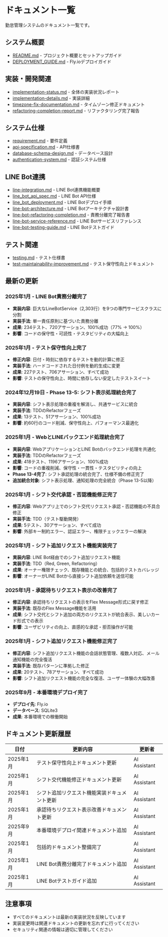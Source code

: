 # ドキュメント一覧

勤怠管理システムのドキュメント一覧です。

## システム概要
- [README.md](../README.md) - プロジェクト概要とセットアップガイド
- [DEPLOYMENT_GUIDE.md](../DEPLOYMENT_GUIDE.md) - Fly.ioデプロイガイド

## 実装・開発関連
- [implementation-status.md](implementation-status.md) - 全体の実装状況レポート
- [implementation-details.md](implementation-details.md) - 実装詳細
- [timezone-fix-documentation.md](timezone-fix-documentation.md) - タイムゾーン修正ドキュメント
- [refactoring-completion-report.md](refactoring-completion-report.md) - リファクタリング完了報告

## システム仕様
- [requirement.md](requirement.md) - 要件定義
- [api-specification.md](api-specification.md) - API仕様書
- [database-schema-design.md](database-schema-design.md) - データベース設計
- [authentication-system.md](authentication-system.md) - 認証システム仕様

## LINE Bot連携
- [line-integration.md](line-integration.md) - LINE Bot連携機能概要
- [line_bot_api_spec.md](line_bot_api_spec.md) - LINE Bot API仕様
- [line_bot_deployment.md](line_bot_deployment.md) - LINE Botデプロイ手順
- [line-bot-architecture.md](line-bot-architecture.md) - LINE Botアーキテクチャ設計書
- [line-bot-refactoring-completion.md](line-bot-refactoring-completion.md) - 責務分離完了報告書
- [line-bot-service-reference.md](line-bot-service-reference.md) - LINE Botサービスリファレンス
- [line-bot-testing-guide.md](line-bot-testing-guide.md) - LINE Botテストガイド

## テスト関連
- [testing.md](testing.md) - テスト仕様書
- [test-maintainability-improvement.md](test-maintainability-improvement.md) - テスト保守性向上ドキュメント

## 最新の更新

### 2025年1月 - LINE Bot責務分離完了
- **実装内容**: 巨大なLineBotService（2,303行）を9つの専門サービスクラスに分割
- **実装手法**: 単一責任原則に基づいた責務分離
- **成果**: 234テスト、720アサーション、100%成功（77% → 100%）
- **影響**: コードの保守性・可読性・テスタビリティの大幅向上

### 2025年1月 - テスト保守性向上完了
- **修正内容**: 日付・時刻に依存するテストを動的計算に修正
- **実装手法**: ハードコードされた日付例を動的生成に変更
- **成果**: 227テスト、706アサーション、すべて成功
- **影響**: テストの保守性向上、時間に依存しない安定したテストスイート

### 2024年12月19日 - Phase 13-5: シフト表示処理統合完了
- **実装内容**: シフト表示処理の重複を解消し、共通サービスに統合
- **実装手法**: TDDのRefactorフェーズ
- **成果**: 13テスト、51アサーション、100%成功
- **影響**: 約60行のコード削減、保守性向上、パフォーマンス最適化

### 2025年1月 - WebとLINEバックエンド処理統合完了
- **実装内容**: WebアプリケーションとLINE Botのバックエンド処理を共通化
- **実装手法**: TDDのRefactorフェーズ
- **成果**: 418テスト、1196アサーション、100%成功
- **影響**: コードの重複削減、保守性・一貫性・テスタビリティの向上
- **Phase 13-4完了**: シフト承認処理の統合完了、仕様不備の修正完了
- **追加統合対象**: シフト表示処理、通知処理の完全統合（Phase 13-5以降）

### 2025年1月 - シフト交代承認・否認機能修正完了
- **修正内容**: Webアプリ上でのシフト交代リクエスト承認・否認機能の不具合修正
- **実装手法**: TDD（テスト駆動開発）
- **成果**: 5テスト、30アサーション、すべて成功
- **影響**: 外部キー制約エラー、認証エラー、権限チェックエラーの解決

### 2025年1月 - シフト追加リクエスト機能実装完了
- **実装内容**: LINE Bot経由でのシフト追加リクエスト機能
- **実装手法**: TDD（Red, Green, Refactoring）
- **成果**: オーナー権限チェック、既存機能との統合、包括的テストカバレッジ
- **影響**: オーナーがLINE Botから直接シフト追加依頼を送信可能

### 2025年1月 - 承認待ちリクエスト表示の改善完了
- **修正内容**: 承認待ちリクエストの表示をFlex Message形式に戻す修正
- **実装手法**: 既存のFlex Message機能を活用
- **成果**: シフト交代とシフト追加の両方のリクエストが統合表示、美しいカード形式での表示
- **影響**: ユーザビリティの向上、直感的な承認・拒否操作が可能

### 2025年1月 - シフト追加リクエスト機能修正完了
- **修正内容**: シフト追加リクエスト機能の会話状態管理、複数人対応、メール通知機能の完全復活
- **実装手法**: 既存パターンに準拠した修正
- **成果**: 20テスト、78アサーション、すべて成功
- **影響**: シフト追加リクエスト機能の完全な復活、ユーザー体験の大幅改善

### 2025年9月 - 本番環境デプロイ完了
- **デプロイ先**: Fly.io
- **データベース**: SQLite3
- **成果**: 本番環境での稼働開始

## ドキュメント更新履歴

| 日付 | 更新内容 | 更新者 |
|------|----------|--------|
| 2025年1月 | テスト保守性向上ドキュメント更新 | AI Assistant |
| 2025年1月 | シフト交代機能修正ドキュメント更新 | AI Assistant |
| 2025年1月 | シフト追加リクエスト機能実装ドキュメント更新 | AI Assistant |
| 2025年1月 | 承認待ちリクエスト表示改善ドキュメント更新 | AI Assistant |
| 2025年9月 | 本番環境デプロイ関連ドキュメント追加 | AI Assistant |
| 2025年1月 | 包括的ドキュメント整備完了 | AI Assistant |
| 2025年1月 | LINE Bot責務分離完了ドキュメント追加 | AI Assistant |
| 2025年1月 | LINE Botテストガイド追加 | AI Assistant |

## 注意事項

- すべてのドキュメントは最新の実装状況を反映しています
- 実装変更時は関連ドキュメントの更新を忘れずに行ってください
- セキュリティ関連の情報は適切に管理してください